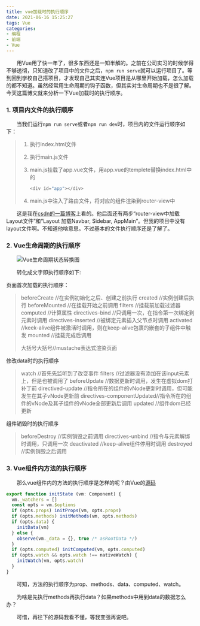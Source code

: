 ```yaml
---
title: vue加载时的执行顺序
date: 2021-06-16 15:25:27
tags: Vue
categories:
- 编程
- 前端
- Vue
---
```


&emsp;&emsp;用Vue用了快一年了，很多东西还是一知半解的。之前在公司实习的时候学得不够透彻，只知道改了项目中的文件之后，`npm run serve`就可以运行项目了。等到回到学校自己搭项目，才发现自己其实连Vue项目是从哪里开始加载，怎么加载的都不知道。虽然经常用生命周期的钩子函数，但其实对生命周期也不是很了解。今天这篇博文就来分析一下Vue加载时的执行顺序。

<!-- more -->

### 1. 项目内文件的执行顺序

&emsp;&emsp;当我们运行`npm run serve`或者`npm run dev`时，项目内的文件运行顺序如下：

> 1. 执行index.html文件
>
> 2. 执行main.js文件
>
> 3. main.js挂载了app.vue文件，用app.vue的templete替换index.html中的
>
>    ```javascript
>    <div id="app"></div>
>    ```
>
>    
>
> 4. main.js中注入了路由文件，将对应的组件渲染到router-view中
>
> 

&emsp;&emsp;这是我在[csdn的一篇博客](https://www.jianshu.com/p/86f6e63f6785)上看的。他后面还有两步“router-view中加载Layout文件”和“Layout 加载Navbar, Sidebar, AppMain”。但我的项目中没有layout文件啊。不知道他啥意思。不过基本的文件执行顺序还是了解了。



### 2. Vue生命周期的执行顺序

&emsp;&emsp;![Vue生命周期状态转换图](https://user-gold-cdn.xitu.io/2020/2/23/170724235e6707f6?imageView2/0/w/1280/h/960/format/webp/ignore-error/1)

&emsp;&emsp;转化成文字即执行顺序如下:

页面首次加载的执行顺序：

>beforeCreate //在实例初始化之后、创建之前执行
>created //实例创建后执行
>beforeMounted //在挂载开始之前调用
>filters //挂载前加载过滤器
>computed //计算属性
>directives-bind //只调用一次，在指令第一次绑定到元素时调用
>directives-inserted //被绑定元素插入父节点时调用
>activated //keek-alive组件被激活时调用，则在keep-alive包裹的嵌套的子组件中触发
>mounted //挂载完成后调用
>
>大括号大括号//mustache表达式渲染页面

修改data时的执行顺序

>watch //首先先监听到了改变事件
>filters //过滤器没有添加在该input元素上，但是也被调用了
>beforeUpdate //数据更新时调用，发生在虚拟dom打补丁前
>directived-update //指令所在的组件的vNode更新时调用，但可能发生在其子vNode更新前
>directives-componentUpdated//指令所在的组件的vNode及其子组件的vNode全部更新后调用
>updated //组件dom已经更新

组件销毁时的执行顺序

>beforeDestroy //实例销毁之前调用
>directives-unbind //指令与元素解绑时调用，只调用一次
>deactivated //keep-alive组件停用时调用
>destroyed //实例销毁之后调用

### 3. Vue组件内方法的执行顺序

&emsp;&emsp;那么vue组件内的方法的执行顺序是怎样的呢？由Vue的[源码](https://github.com/vuejs/vue/blob/dev/src/core/instance/state.js#L45-L53)

```javascript
export function initState (vm: Component) {
  vm._watchers = []
  const opts = vm.$options
  if (opts.props) initProps(vm, opts.props)
  if (opts.methods) initMethods(vm, opts.methods)
  if (opts.data) {
    initData(vm)
  } else {
    observe(vm._data = {}, true /* asRootData */)
  }
  if (opts.computed) initComputed(vm, opts.computed)
  if (opts.watch && opts.watch !== nativeWatch) {
    initWatch(vm, opts.watch)
  }
}
```

&emsp;&emsp;可知，方法的执行顺序为prop、methods、data、computed、watch。

&emsp;&emsp;为啥是先执行methods再执行data？如果methods中用到data的数据怎么办？

&emsp;&emsp;可惜，再往下的源码我看不懂，等我变强再说吧。